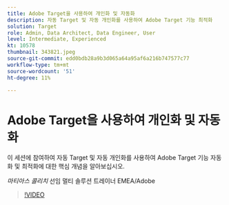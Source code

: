 ```yaml
---
title: Adobe Target을 사용하여 개인화 및 자동화
description: 자동 Target 및 자동 개인화를 사용하여 Adobe Target 기능 최적화
solution: Target
role: Admin, Data Architect, Data Engineer, User
level: Intermediate, Experienced
kt: 10578
thumbnail: 343821.jpeg
source-git-commit: edd0bdb28a9b3d065a64a95af6a216b747577c77
workflow-type: tm+mt
source-wordcount: '51'
ht-degree: 11%

---
```


# Adobe Target을 사용하여 개인화 및 자동화

이 세션에 참여하여 자동 Target 및 자동 개인화를 사용하여 Adobe Target 기능 자동화 및 최적화에 대한 핵심 개념을 알아보십시오.

*마티아스 콜리치* 선임 멀티 솔루션 트레이너 EMEA/Adobe

>[!VIDEO](https://video.tv.adobe.com/v/343821/?quality=12&learn=on)
